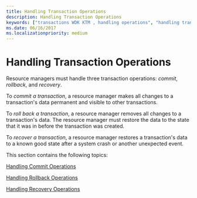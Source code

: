 ```yaml
---
title: Handling Transaction Operations
description: Handling Transaction Operations
keywords: ["transactions WDK KTM , handling operations", "handling transaction operations WDK KTM", "transactions WDK KTM , committing transactions", "committing transactions WDK KTM", "transactions WDK KTM , rolling back transactions", "rolling back transactions WDK KTM", "transactions WDK KTM , recovering transactions", "recovering transactions WDK KTM"]
ms.date: 06/16/2017
ms.localizationpriority: medium
---
```


# Handling Transaction Operations


Resource managers must handle three transaction operations: *commit*, *rollback*, and *recovery*.

To *commit a transaction*, a resource manager makes all changes to a transaction's data permanent and visible to other transactions.

To *roll back a transaction*, a resource manager removes all changes to a transaction's data. The resource manager must restore the data to the state that it was in before the transaction was created.

To *recover a transaction*, a resource manager restores a transaction's data to a known good state after a system crash or another unexpected event.

This section contains the following topics:

[Handling Commit Operations](handling-commit-operations.md)

[Handling Rollback Operations](handling-rollback-operations.md)

[Handling Recovery Operations](handling-recovery-operations.md)

 

 




